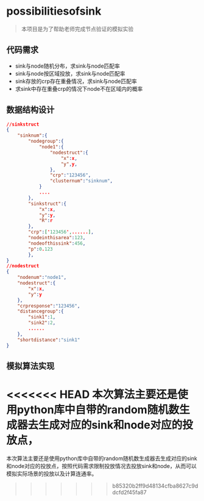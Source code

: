 # possibilitiesofsink

>  本项目是为了帮助老师完成节点验证的模拟实验

## 代码需求

* sink与node随机分布，求sink与node匹配率
* sink与node按区域投放，求sink与node匹配率
* sink存放的crp存在重叠情况，求sink与node匹配率
* 求sink中存在重叠crp的情况下node不在区域内的概率

## 数据结构设计

```json
//sinkstruct
{
    "sinknum":{
        "nodegroup":{
            "node1":{
                "nodestruct":{
                    "x":x,
                    "y",y,
                },
                "crp":"123456",
                "clusternum":"sinknum",
            }
            ....
        },
        "sinkstruct":{
            "x":x,
            "y":y,
            "R":r
        },
        "crp":['123456',......],
 		"nodeinthisarea":123,
        "nodeofthissink":456,
        "p":0.123
     	},
}
//nodestruct
{
    "nodenum":"node1",
    "nodestruct":{
        "x":x,
        "y":y
    },
    "crpresponse":"123456",
    "distancegroup":{
        "sink1":1,
        "sink2":2,
        ......
    },
    "shortdistance":"sink1"
}
```

## 模拟算法实现

<<<<<<< HEAD
​	本次算法主要还是使用python库中自带的random随机数生成器去生成对应的sink和node对应的投放点，
=======
​	本次算法主要还是使用python库中自带的random随机数生成器去生成对应的sink和node对应的投放点，按照代码需求限制投放情况去投放sink和node，从而可以模拟实际场景的投放以及计算连通率。

>>>>>>> b85320b2ff9d48134cfba8627c9ddcfd2f45fa87
